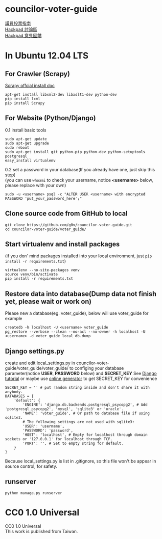 councilor-voter-guide 
================

[議員投票指南](http://councils.g0v.tw/)        
[Hackpad 討論區](https://g0v.hackpad.com/KjfdRZ08FZ3)       
[Hackpad 意見回饋](https://g0v.hackpad.com/--5PNuk4XGGrj)

In Ubuntu 12.04 LTS
=================

## For Crawler (Scrapy)

[Scrapy offcial install doc](http://doc.scrapy.org/en/latest/intro/install.html)
```
apt-get install libxml2-dev libxslt1-dev python-dev
pip install lxml
pip install Scrapy
```


## For Website (Python/Django)

0.1 install basic tools
```
sudo apt-get update
sudo apt-get upgrade
sudo reboot
sudo apt-get install git python-pip python-dev python-setuptools postgresql
easy_install virtualenv
```

0.2 set a password in your database(If you already have one, just skip this step)        
(you can use `whoami` to check your username, notice **&lt;username&gt;**  below, please replace with your own)

```
sudo -u <username> psql -c "ALTER USER <username> with encrypted PASSWORD 'put_your_password_here';"
```

## Clone source code from GitHub to local
```
git clone https://github.com/g0v/councilor-voter-guide.git       
cd councilor-voter-guide/voter_guide/
```

## Start virtualenv and install packages         
(if you don' mind packages installed into your local environment, just `pip install -r requirements.txt`)
```
virtualenv --no-site-packages venv      
source venv/bin/activate        
pip install -r requirements.txt     
```

## Restore data into database(Dump data not finish yet, please wait or work on)       
Please new a database(eg. voter_guide), below will use voter_guide for example
```
createdb -h localhost -U <username> voter_guide
pg_restore --verbose --clean --no-acl --no-owner -h localhost -U <username> -d voter_guide local_db.dump
```

## Django settings.py          
create and edit local_settings.py in councilor-voter-guide/voter_guide/voter_guide/ to configing your database parameter(notice **USER**, **PASSWORD** below) and **SECRET_KEY**
See [Django tutorial](https://docs.djangoproject.com/en/dev/intro/tutorial01/) or maybe use [online generator](http://www.miniwebtool.com/django-secret-key-generator/) to get SECRET_KEY for convenience				
```
SECRET_KEY = '' # put random string inside and don't share it with anybody.
DATABASES = {
    'default': {
        'ENGINE': 'django.db.backends.postgresql_psycopg2', # Add 'postgresql_psycopg2', 'mysql', 'sqlite3' or 'oracle'.
        'NAME': 'voter_guide', # Or path to database file if using sqlite3.
        # The following settings are not used with sqlite3:
        'USER': 'username',
        'PASSWORD': 'password',
        'HOST': 'localhost', # Empty for localhost through domain sockets or '127.0.0.1' for localhost through TCP.
        'PORT': '', # Set to empty string for default.
    }
}
```
Because local_settings.py is list in .gitignore, so this file won't be appear in source control, for safety.

## runserver
```
python manage.py runserver
```

CC0 1.0 Universal
=================
CC0 1.0 Universal       
This work is published from Taiwan.     
